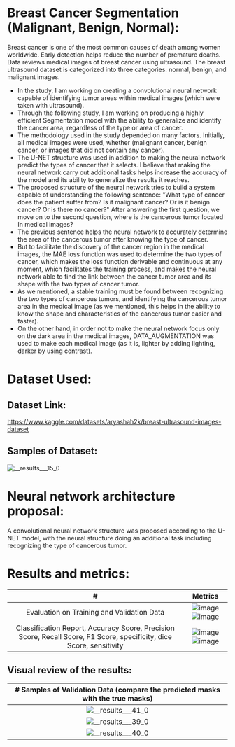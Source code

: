 # Breast Cancer Segmentation (Malignant, Benign, Normal):
Breast cancer is one of the most common causes of death among women worldwide. Early detection helps reduce the number of premature deaths. Data reviews medical images of breast cancer using ultrasound. The breast ultrasound dataset is categorized into three categories: normal, benign, and malignant images.
- In the study, I am working on creating a convolutional neural network capable of identifying tumor areas within medical images (which were taken with ultrasound).
- Through the following study, I am working on producing a highly efficient Segmentation model with the ability to generalize and identify the cancer area, regardless of the type or area of cancer.
- The methodology used in the study depended on many factors. Initially, all medical images were used, whether (malignant cancer, benign cancer, or images that did not contain any cancer).
- The U-NET structure was used in addition to making the neural network predict the types of cancer that it selects. I believe that making the neural network carry out additional tasks helps increase the accuracy of the model and its ability to generalize the results it reaches.
- The proposed structure of the neural network tries to build a system capable of understanding the following sentence: "What type of cancer does the patient suffer from? Is it malignant cancer? Or is it benign cancer? Or is there no cancer?" After answering the first question, we move on to the second question, where is the cancerous tumor located In medical images?
- The previous sentence helps the neural network to accurately determine the area of ​​the cancerous tumor after knowing the type of cancer.
- But to facilitate the discovery of the cancer region in the medical images, the MAE loss function was used to determine the two types of cancer, which makes the loss function derivable and continuous at any moment, which facilitates the training process, and makes the neural network able to find the link between the cancer tumor area and its shape with the two types of cancer tumor.
- As we mentioned, a stable training must be found between recognizing the two types of cancerous tumors, and identifying the cancerous tumor area in the medical image (as we mentioned, this helps in the ability to know the shape and characteristics of the cancerous tumor easier and faster).
- On the other hand, in order not to make the neural network focus only on the dark area in the medical images, DATA_AUGMENTATION was used to make each medical image (as it is, lighter by adding lighting, darker by using contrast).
# Dataset Used:
## Dataset Link: 
https://www.kaggle.com/datasets/aryashah2k/breast-ultrasound-images-dataset
## Samples of Dataset:
![__results___15_0](https://github.com/kaledhoshme123/Breast-cancer-segmentation-malignant-benign-normal-/assets/108609519/f411d764-20b8-4aee-b16d-40bd5872d67a)

# Neural network architecture proposal:
A convolutional neural network structure was proposed according to the U-NET model, with the neural structure doing an additional task including recognizing the type of cancerous tumor.
# Results and metrics:
| # | Metrics |
| :---:   | :---: |
| Evaluation on Training and Validation Data |  ![image](https://github.com/kaledhoshme123/Breast-cancer-segmentation-malignant-benign-normal-/assets/108609519/22f06daf-d616-479d-baf2-789f538a55a5) ![image](https://github.com/kaledhoshme123/Breast-cancer-segmentation-malignant-benign-normal-/assets/108609519/f4f65453-a658-4b33-9b45-6cbc7120e615)|
| Classification Report, Accuracy Score, Precision Score, Recall Score, F1 Score, specificity, dice Score, sensitivity |  ![image](https://github.com/kaledhoshme123/Breast-cancer-segmentation-malignant-benign-normal-/assets/108609519/3ac7d756-0563-43eb-9557-4987383cd202) ![image](https://github.com/kaledhoshme123/Breast-cancer-segmentation-malignant-benign-normal-/assets/108609519/eaca1f0b-161d-4ec1-93f1-97d6efd6afca)|

## Visual review of the results:
| # Samples of Validation Data (compare the predicted masks with the true masks)    |
| :---: |
| ![__results___41_0](https://github.com/kaledhoshme123/Breast-cancer-segmentation-malignant-benign-normal-/assets/108609519/9f35141d-2359-4cf9-8491-a50cdb64af55)|
|  ![__results___39_0](https://github.com/kaledhoshme123/Breast-cancer-segmentation-malignant-benign-normal-/assets/108609519/7ac45d11-a2d6-4516-8c8a-c06caef0c135)|
| ![__results___40_0](https://github.com/kaledhoshme123/Breast-cancer-segmentation-malignant-benign-normal-/assets/108609519/911d8b8f-f81a-42ed-9a42-1a63b1e4668a)|
